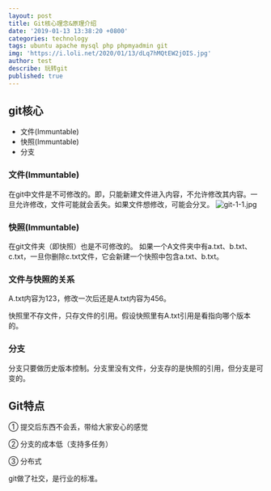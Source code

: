 ```yaml
---
layout: post
title: Git核心理念&原理介绍
date: '2019-01-13 13:38:20 +0800'
categories: technology
tags: ubuntu apache mysql php phpmyadmin git
img: 'https://i.loli.net/2020/01/13/dLq7hMQtEW2jOIS.jpg'
author: test
describe: 玩转git
published: true
---
```


## git核心

+ 文件(Immuntable)
+ 快照(Immuntable)
+ 分支

### 文件(Immuntable)

  在git中文件是不可修改的。即，只能新建文件进入内容，不允许修改其内容。一旦允许修改，文件可能就会丢失。如果文件想修改，可能会分叉。
  ![git-1-1.jpg](https://i.loli.net/2020/01/13/1szctUGOhpy3Dlv.jpg)

### 快照(Immuntable)

  在git文件夹（即快照）也是不可修改的。
  如果一个A文件夹中有a.txt、b.txt、c.txt，一旦你删除c.txt文件，它会新建一个快照中包含a.txt、b.txt。

### 文件与快照的关系

A.txt内容为123，修改一次后还是A.txt内容为456。

快照里不存文件，只存文件的引用。假设快照里有A.txt引用是看指向哪个版本的。

### 分支

分支只要做历史版本控制。分支里没有文件，分支存的是快照的引用，但分支是可变的。

## Git特点

① 提交后东西不会丢，带给大家安心的感觉

② 分支的成本低（支持多任务）

③ 分布式

git做了社交，是行业的标准。
